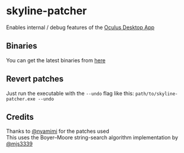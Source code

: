 # skyline-patcher
Enables internal / debug features of the [Oculus Desktop App](https://www.oculus.com/setup/)
## Binaries
You can get the latest binaries from [here](https://github.com/basti564/skyline-patcher/releases)
## Revert patches
Just run the executable with the `--undo` flag like this: 
`path/to/skyline-patcher.exe --undo`
## Credits
Thanks to [@nyamimi](https://github.com/nyamimi) for the patches used  
This uses the Boyer–Moore string-search algorithm implementation by [@mjs3339](https://github.com/mjs3339)
